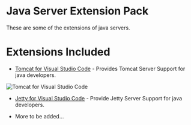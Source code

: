 # Java Server Extension Pack

These are some of the extensions of java servers.

# Extensions Included

- [Tomcat for Visual Studio Code](https://marketplace.visualstudio.com/items?itemName=adashen.vscode-tomcat) - Provides Tomcat Server Support for java developers.

![Tomcat for Visual Studio Code](Tomcat_Usage.gif)

- [Jetty for Visual Studio Code](https://marketplace.visualstudio.com/items?itemName=summersun.vscode-jetty) - Provide Jetty Server Support for java developers.

- More to be added...

